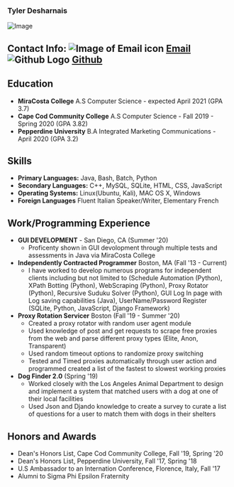 ### Tyler Desharnais 
![Image](https://www.famousbirthdays.com/faces/desharnais-ty-image.jpg)

## Contact Info: ![Image of Email icon](https://profe.github.io/resume/Mail-icon.png) [Email](mailto:tydesharnais1998@gmail.com) ![Github Logo](https://external-content.duckduckgo.com/iu/?u=https%3A%2F%2Fwww.programmableweb.com%2Fsites%2Fdefault%2Ffiles%2Fgithub-icon.png&f=1&nofb=1) [Github](https://github.com/tydesharnais)

## Education

- **MiraCosta College** A.S Computer Science - expected April 2021 (GPA 3.7)
- **Cape Cod Community College** A.S Computer Science - Fall 2019 - Spring 2020 (GPA 3.82)
- **Pepperdine University** B.A Integrated Marketing Communications - April 2020 (GPA 3.2)

## Skills

- **Primary Languages:** Java, Bash, Batch, Python
- **Secondary Languages:** C++, MySQL, SQLite, HTML, CSS, JavaScript
- **Operating Systems:** Linux(Ubuntu, Kali), MAC OS X, Windows
- **Foreign Languages** Fluent Italian Speaker/Writer, Elementary French

## Work/Programming Experience

- **GUI DEVELOPMENT** - San Diego, CA (Summer '20)
    - Proficenty shown in GUI devolopment through multiple tests and assessments in Java via MiraCosta College
- **Independently Contracted Programmer** Boston, MA (Fall '13 - Current)
    - I have worked to develop numerous programs for independent clients including but not limited to (Schedule Automation (Python), XPath Botting (Python), WebScraping (Python), Proxy Rotator (Python), Recursive Suduku Solver (Python), GUI Log In page with Log saving capabilities (Java), UserName/Password Register (SQLite, Python, JavaScript, Django Framework)
- **Proxy Rotation Servicer** Boston (Fall '19 - Summer '20) 
    - Created a proxy rotator with random user agent module
    - Used knowledge of post and get requests to scrape free proxies from the web and parse different proxy types (Elite, Anon, Transparent) 
    - Used random timeout options to randomize proxy switching 
    - Tested and Timed proxies automatically through user action and programmed created a list of the fastest to slowest working proxies
- **Dog Finder 2.0** (Spring '19)
    - Worked closely with the Los Angeles Animal Department to design and implement a system that matched users with a dog at one of their local facilities 
    - Used Json and Djando knowledge to create a survey to curate a list of questions for a user to match them with dogs in their shelters

## Honors and Awards

- Dean's Honors List, Cape Cod Community College, Fall '19, Spring '20
- Dean's Honors List, Pepperdine University, Fall '17, Spring '18
- U.S Ambassador to an Internation Conference, Florence, Italy, Fall '17
- Alumni to Sigma Phi Epsilon Fraternity 
